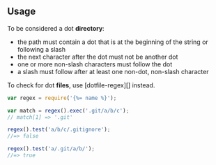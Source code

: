 ## Usage

To be considered a dot **directory**:

- the path must contain a dot that is at the beginning of the string or following a slash 
- the next character after the dot must not be another dot
- one or more non-slash characters must follow the dot
- a slash must follow after at least one non-dot, non-slash character

To check for dot **files**, use [dotfile-regex][] instead.

```js
var regex = require('{%= name %}');

var match = regex().exec('.git/a/b/c');
// match[1] => '.git'

regex().test('a/b/c/.gitignore');
//=> false

regex().test('a/.git/a/b/');
//=> true
```
